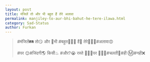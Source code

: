 ```yaml
---
layout: post
title: मंजिलें तो और भी बहुत हैं तेरे अलावा 
permalink: manjiley-to-aur-bhi-bahut-he-tere-ilawa.html
category: Sad-Status
author: Furkan
---
```

> #मंजिलें🛤 तो😏 और 🤔भी #बहुत🤷🏻‍♂ हैं🐾 तेरे💁🏻‍♂#अलावा😍
> 
> #पर 😌#जिंदगी🌎 किसी♨ #और?😭 रस्ते 🤹🏻‍♂पर 🏌🏻‍♂#चलती🚷#ही Ⓜ#नही❌

